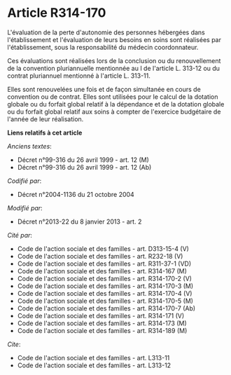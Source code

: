 # Article R314-170

L'évaluation de la perte d'autonomie des personnes hébergées dans l'établissement et l'évaluation de leurs besoins en soins
sont réalisées par l'établissement, sous la responsabilité du médecin coordonnateur. 

Ces évaluations sont réalisées lors de la conclusion ou du renouvellement de la convention pluriannuelle mentionnée au I de
l'article L. 313-12 ou du contrat pluriannuel mentionné à l'article L. 313-11. 

Elles sont renouvelées une fois et de façon simultanée en cours de convention ou de contrat. Elles sont utilisées pour le
calcul de la dotation globale ou du forfait global relatif à la dépendance et de la dotation globale ou du forfait global
relatif aux soins à compter de l'exercice budgétaire de l'année de leur réalisation.

**Liens relatifs à cet article**

_Anciens textes_:

  - Décret n°99-316 du 26 avril 1999 - art. 12 (M)
  - Décret n°99-316 du 26 avril 1999 - art. 12 (Ab)

_Codifié par_:

  - Décret n°2004-1136 du 21 octobre 2004

_Modifié par_:

  - Décret n°2013-22 du 8 janvier 2013 - art. 2

_Cité par_:

  - Code de l'action sociale et des familles - art. D313-15-4 (V)
  - Code de l'action sociale et des familles - art. R232-18 (V)
  - Code de l'action sociale et des familles - art. R311-37-1 (VD)
  - Code de l'action sociale et des familles - art. R314-167 (M)
  - Code de l'action sociale et des familles - art. R314-170-2 (V)
  - Code de l'action sociale et des familles - art. R314-170-3 (M)
  - Code de l'action sociale et des familles - art. R314-170-4 (V)
  - Code de l'action sociale et des familles - art. R314-170-5 (M)
  - Code de l'action sociale et des familles - art. R314-170-7 (Ab)
  - Code de l'action sociale et des familles - art. R314-171 (V)
  - Code de l'action sociale et des familles - art. R314-173 (M)
  - Code de l'action sociale et des familles - art. R314-189 (M)

_Cite_:

  - Code de l'action sociale et des familles - art. L313-11
  - Code de l'action sociale et des familles - art. L313-12
